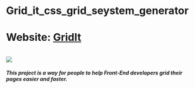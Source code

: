 # Grid_it_css_grid_seystem_generator
<h1/>Website: <a href="https://ahmedm1999.github.io/Grid_it_css_grid_seystem_generator/">GridIt</a></h1> <br/>

<img src="https://user-images.githubusercontent.com/67029330/112692316-cf0aef80-8e8f-11eb-90ed-45fb95e269c3.png"/>
<h5>This project is a way for people to help Front-End developers grid their pages easier and faster.</h5>

